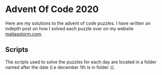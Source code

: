 # Advent Of Code 2020
Here are my solutions to the advent of code puzzles. 
I have written an indepth post on how I solved each puzzle over on my website [matiasstorm.com](https://matiasstorm.com).

## Scripts
The scripts used to solve the puzzles for each day are located in a folder 
named after the date (i.e december 1th is in folder `1`).


